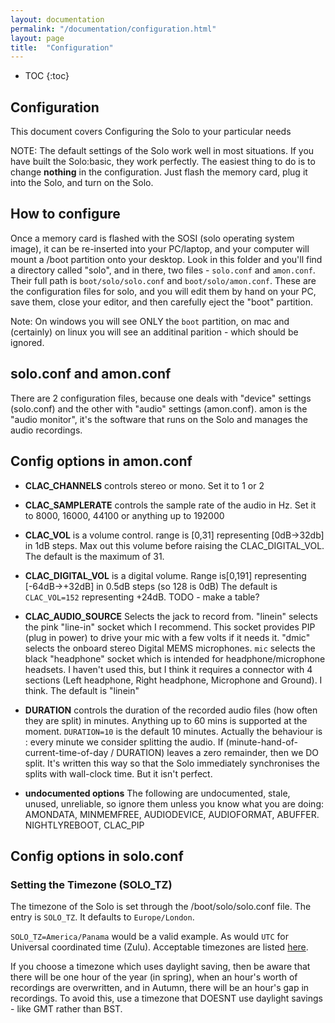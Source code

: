 ```yaml
---
layout: documentation
permalink: "/documentation/configuration.html"
layout: page
title:  "Configuration"
---
```

  
* TOC
{:toc}

## Configuration

This document covers Configuring the Solo to your particular needs

NOTE: The default settings of the Solo work well in most situations.
If you have built the Solo:basic, they work perfectly.  The easiest
thing to do is to change __nothing__ in the configuration.  Just flash
the memory card, plug it into the Solo, and turn on the Solo.

## How to configure

Once a memory card is flashed with the SOSI (solo operating system
image), it can be re-inserted into your PC/laptop, and your computer
will mount a /boot partition onto your desktop.  Look in this folder
and you'll find a directory called "solo", and in there, two files -
`solo.conf` and `amon.conf`.  Their full path is `boot/solo/solo.conf`
and `boot/solo/amon.conf`.  These are the configuration files for
solo, and you will edit them by hand on your PC, save them, close your
editor, and then carefully eject the "boot" partition.

Note: On windows you will see ONLY the `boot` partition, on mac and
(certainly) on linux you will see an additinal parition - which should
be ignored.

## solo.conf and amon.conf

There are 2 configuration files, because one deals with "device"
settings (solo.conf) and the other with "audio" settings (amon.conf).
amon is the "audio monitor", it's the software that runs on the Solo
and manages the audio recordings.

## Config options in amon.conf

* <b>CLAC_CHANNELS</b> controls stereo or mono.  Set it to 1 or 2

* <b>CLAC_SAMPLERATE</b> controls the sample rate of the audio in Hz.  Set it to 8000, 16000, 44100 or anything up to 192000

* <b>CLAC_VOL</b> is a volume control. range is [0,31] representing
  [0dB->32db] in 1dB steps.  Max out this volume before raising the
  CLAC_DIGITAL_VOL. The default is the maximum of 31.

* <b>CLAC_DIGITAL_VOL</b> is a digital volume. Range is[0,191]
  representing [-64dB->+32dB] in 0.5dB steps (so 128 is 0dB) The
  default is `CLAC_VOL=152` representing +24dB. TODO - make a table?

* <b>CLAC_AUDIO_SOURCE</b> Selects the jack to record from.  "linein"
  selects the pink "line-in" socket which I recommend. This socket
  provides PIP (plug in power) to drive your mic with a few volts if
  it needs it. "dmic" selects the onboard stereo Digital MEMS
  microphones.  `mic` selects the black "headphone" socket which is
  intended for headphone/microphone headsets. I haven't used this, but
  I think it requires a connector with 4 sections (Left headphone,
  Right headphone, Microphone and Ground).  I think.  The default is
  "linein"

* <B>DURATION</b> controls the duration of the recorded audio files
  (how often they are split) in minutes.  Anything up to 60 mins is
  supported at the moment.  `DURATION=10` is the default 10 minutes.
  Actually the behaviour is : every minute we consider splitting the
  audio.  If (minute-hand-of-current-time-of-day / DURATION) leaves a
  zero remainder, then we DO split. It's written this way so that the
  Solo immediately synchronises the splits with wall-clock time.  But
  it isn't perfect.
  
* <b>undocumented options</b> The following are undocumented, stale, unused,
  unreliable, so ignore them unless you know what you are doing:
  AMONDATA, MINMEMFREE, AUDIODEVICE, AUDIOFORMAT,
  ABUFFER. NIGHTLYREBOOT, CLAC_PIP

## Config options in solo.conf

### Setting the Timezone (SOLO_TZ)

The timezone of the Solo is set through the /boot/solo/solo.conf file.
The entry is `SOLO_TZ`. It defaults to `Europe/London`.

`SOLO_TZ=America/Panama` would be a valid example.  As would `UTC` for
Universal coordinated time (Zulu). Acceptable timezones are listed
[here](/documentation/timezone-list.txt).

If you choose a timezone which uses daylight saving, then be aware
that there will be one hour of the year (in spring), when an hour's
worth of recordings are overwritten, and in Autumn, there will be an
hour's gap in recordings.  To avoid this, use a timezone that DOESNT
use daylight savings - like GMT rather than BST.
